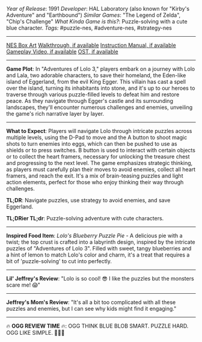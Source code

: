 *Year of Release*: 1991
*Developer*: HAL Laboratory (also known for "Kirby's Adventure" and "Earthbound")
*Similar Games*: "The Legend of Zelda", "Chip's Challenge"
*What Kinda Game is this?*: Puzzle-solving with a cute blue character.
*Tags:* #puzzle-nes, #adventure-nes, #strategy-nes

---
[NES Box Art](https://www.google.com/search?tbm=isch&q=NES+Box+Art+Adventures+of+Lolo+3) 
[Walkthrough, if available](https://www.google.com/search?q=Walkthrough+NES+Adventures+of+Lolo+3)
[Instruction Manual, if available](https://www.google.com/search?q=NES+Instruction+Manual+Adventures+of+Lolo+3)
[Gameplay Video, if available](https://www.youtube.com/results?search_query=gameplay+NES+Adventures+of+Lolo+3) 
[OST, if available](https://www.youtube.com/results?search_query=gameplay+NES+Adventures+of+Lolo+3+OST)

- - -
**Game Plot**: In "Adventures of Lolo 3," players embark on a journey with Lolo and Lala, two adorable characters, to save their homeland, the Eden-like island of Eggerland, from the evil King Egger. This villain has cast a spell over the island, turning its inhabitants into stone, and it's up to our heroes to traverse through various puzzle-filled levels to defeat him and restore peace. As they navigate through Egger's castle and its surrounding landscapes, they'll encounter numerous challenges and enemies, unveiling the game's rich narrative layer by layer.

- - -
**What to Expect**: Players will navigate Lolo through intricate puzzles across multiple levels, using the D-Pad to move and the A button to shoot magic shots to turn enemies into eggs, which can then be pushed to use as shields or to press switches. B button is used to interact with certain objects or to collect the heart framers, necessary for unlocking the treasure chest and progressing to the next level. The game emphasizes strategic thinking, as players must carefully plan their moves to avoid enemies, collect all heart framers, and reach the exit. It's a mix of brain-teasing puzzles and light action elements, perfect for those who enjoy thinking their way through challenges.

**TL;DR**: Navigate puzzles, use strategy to avoid enemies, and save Eggerland.

**TL;DRier TL;dr**: Puzzle-solving adventure with cute characters.

---
**Inspired Food Item**: *Lolo's Blueberry Puzzle Pie* - A delicious pie with a twist; the top crust is crafted into a labyrinth design, inspired by the intricate puzzles of "Adventures of Lolo 3". Filled with sweet, tangy blueberries and a hint of lemon to match Lolo's color and charm, it's a treat that requires a bit of 'puzzle-solving' to cut into perfectly.

---
**Lil' Jeffrey's Review**: "Lolo is so cool! 😎 I like the puzzles but the monsters scare me! 😱"

---
**Jeffrey's Mom's Review**: "It's all a bit too complicated with all these puzzles and enemies, but I can see why kids might find it engaging."

---
🔥 **OGG REVIEW TIME** 🔥: OGG THINK BLUE BLOB SMART. PUZZLE HARD. OGG LIKE SIMPLE. 💪🧠🔥